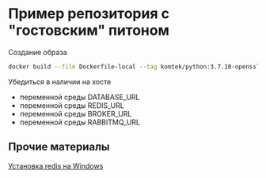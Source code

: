 # Пример репозитория с "гостовским" питоном

Создание образа
```bash
docker build --file Dockerfile-local --tag komtek/python:3.7.10-openssl-gost .
```

Убедиться в наличии на хосте
* переменной среды DATABASE_URL
* переменной среды REDIS_URL
* переменной среды BROKER_URL
* переменной среды RABBITMQ_URL

## Прочие материалы
[Установка redis на Windows](https://skillbox.ru/media/base/kak_ustanovit_redis_v_os_windows_bez_ispolzovaniya_docker/)